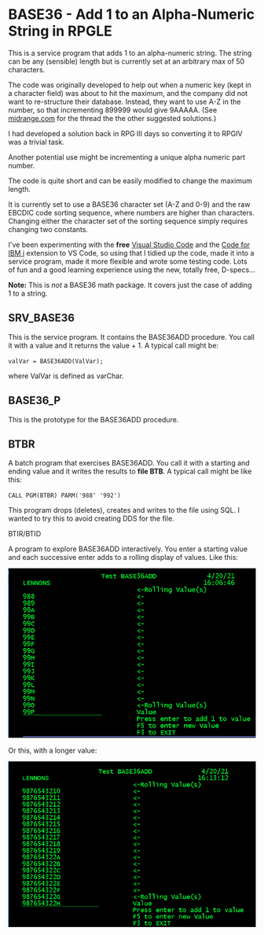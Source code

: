 # BASE36 - Add 1 to an Alpha-Numeric String in RPGLE

This is a service program that adds 1 to an alpha-numeric string. The string can be any (sensible) length but is currently set at an arbitrary max of 50 characters.

The code was originally developed to help out when a numeric key (kept in a character field) was about to hit the maximum, and the company did not want to re-structure their database. Instead, they want to use A-Z in the number, so that incrementing 899999 would give 9AAAAA. (See [midrange.com](https://archive.midrange.com/midrange-l/201506/msg00533.html) for the  thread the the other suggested solutions.)

 I had developed a solution back in RPG III days so converting it to RPGIV was a trivial task.

Another potential use might be incrementing a unique alpha numeric part number.

The code is quite short and can be easily modified to change the maximum length.

It is currently set to use a BASE36 character set (A-Z and 0-9) and the raw EBCDIC code sorting sequence, where numbers are higher than characters. Changing either the character set of the sorting sequence simply requires changing two constants.

I've been experimenting with the **free** [Visual Studio Code](https://code.visualstudio.com/) and the [Code for IBM i](https://halcyon-tech.github.io/code-for-ibmi/#/) extension to VS Code, so using that I tidied up the code, made it into a service program, made it more flexible and wrote some testing code. Lots of fun and a good learning experience using the new, totally free, D-specs...

**Note:** This is *not* a BASE36 math  package. It covers just the case of adding 1 to a string.

## SRV_BASE36

This is the service program.  It contains the BASE36ADD procedure. You call it with a value and it returns the value + 1.
A typical call might be:

`valVar = BASE36ADD(ValVar);`

where ValVar is defined as varChar.

## BASE36_P

This is the prototype for the BASE36ADD procedure.

## BTBR

A batch program that exercises BASE36ADD. You call it with a starting and ending value and it writes the results to **file BTB**. A typical call might be like this:

`CALL PGM(BTBR) PARM('988' '992')`

This program drops (deletes), creates and writes to the file using SQL. I wanted to try this to avoid creating DDS for the file.

BTIR/BTID

A  program to explore BASE36ADD interactively. You enter a starting value and each successive enter adds to a rolling display of values.  Like this:

![BTIR_1](Images/BTIR_1.png)

Or this, with a longer value:

![BTIR_2](Images/BTIR_2.png)
